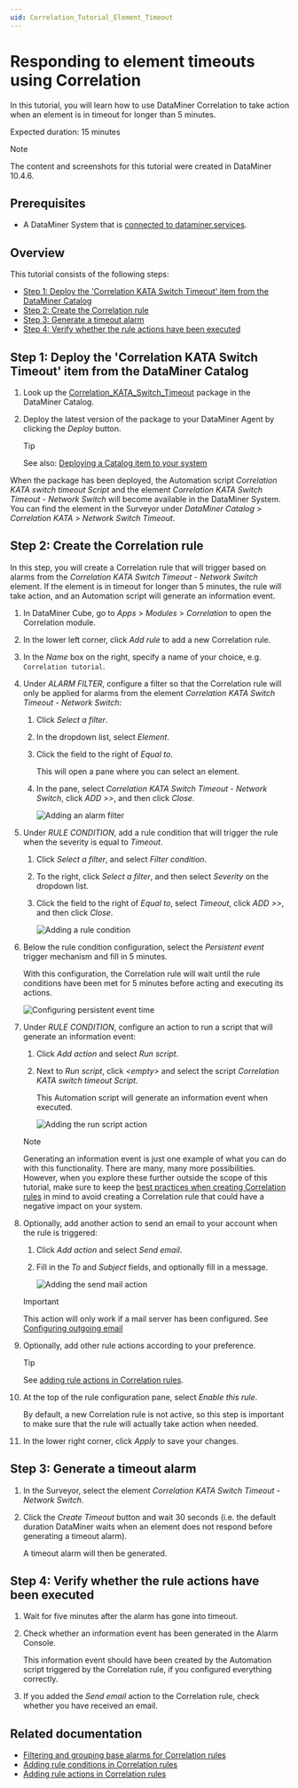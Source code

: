 ```yaml
---
uid: Correlation_Tutorial_Element_Timeout
---
```


# Responding to element timeouts using Correlation

In this tutorial, you will learn how to use DataMiner Correlation to take action when an element is in timeout for longer than 5 minutes.

Expected duration: 15 minutes

> [!NOTE]
> The content and screenshots for this tutorial were created in DataMiner 10.4.6.

## Prerequisites

- A DataMiner System that is [connected to dataminer.services](xref:Connecting_your_DataMiner_System_to_the_cloud).

## Overview

This tutorial consists of the following steps:

- [Step 1: Deploy the 'Correlation KATA Switch Timeout' item from the DataMiner Catalog](#step-1-deploy-the-correlation-kata-switch-timeout-item-from-the-dataminer-catalog)
- [Step 2: Create the Correlation rule](#step-2-create-the-correlation-rule)
- [Step 3: Generate a timeout alarm](#step-3-generate-a-timeout-alarm)
- [Step 4: Verify whether the rule actions have been executed](#step-4-verify-whether-the-rule-actions-have-been-executed)

## Step 1: Deploy the 'Correlation KATA Switch Timeout' item from the DataMiner Catalog

1. Look up the [Correlation_KATA_Switch_Timeout](https://catalog.dataminer.services/details/22cd5be6-c814-4ed8-a122-670f6c6b7934) package in the DataMiner Catalog.

1. Deploy the latest version of the package to your DataMiner Agent by clicking the *Deploy* button.

   > [!TIP]
   > See also: [Deploying a Catalog item to your system](xref:Deploying_a_catalog_item)

When the package has been deployed, the Automation script *Correlation KATA switch timeout Script* and the element *Correlation KATA Switch Timeout - Network Switch* will become available in the DataMiner System. You can find the element in the Surveyor under *DataMiner Catalog* > *Correlation KATA* > *Network Switch Timeout*.

## Step 2: Create the Correlation rule

In this step, you will create a Correlation rule that will trigger based on alarms from the *Correlation KATA Switch Timeout - Network Switch* element. If the element is in timeout for longer than 5 minutes, the rule will take action, and an Automation script will generate an information event.

1. In DataMiner Cube, go to *Apps* > *Modules* > *Correlation* to open the Correlation module.

1. In the lower left corner, click *Add rule* to add a new Correlation rule.

1. In the *Name* box on the right, specify a name of your choice, e.g. `Correlation tutorial`.

1. Under *ALARM FILTER*, configure a filter so that the Correlation rule will only be applied for alarms from the element *Correlation KATA Switch Timeout - Network Switch*:

   1. Click *Select a filter*.

   1. In the dropdown list, select *Element*.

   1. Click the field to the right of *Equal to*.

      This will open a pane where you can select an element.

   1. In the pane, select *Correlation KATA Switch Timeout - Network Switch*, click *ADD >>*, and then click *Close*.

      ![Adding an alarm filter](~/user-guide/images/Correlation_Adding_Alarmfilters.png)

1. Under *RULE CONDITION*, add a rule condition that will trigger the rule when the severity is equal to *Timeout*.

   1. Click *Select a filter*, and select *Filter condition*.

   1. To the right, click *Select a filter*, and then select *Severity* on the dropdown list.

   1. Click the field to the right of *Equal to*, select *Timeout*, click *ADD >>*, and then click *Close*.

      ![Adding a rule condition](~/user-guide/images/Correlation_Adding_RuleConditions.png)

1. Below the rule condition configuration, select the *Persistent event* trigger mechanism and fill in 5 minutes.

   With this configuration, the Correlation rule will wait until the rule conditions have been met for 5 minutes before acting and executing its actions.

   ![Configuring *persistent event time*](~/user-guide/images/Correlation_PersistentEvent.png)

1. Under *RULE CONDITION*, configure an action to run a script that will generate an information event:

   1. Click *Add action* and select *Run script*.

   1. Next to *Run script*, click *\<empty>* and select the script *Correlation KATA switch timeout Script*.

      This Automation script will generate an information event when executed.

      ![Adding the *run script* action](~/user-guide/images/Correlation_Add_Run_Script_Action.png)

   > [!NOTE]
   > Generating an information event is just one example of what you can do with this functionality. There are many, many more possibilities. However, when you explore these further outside the scope of this tutorial, make sure to keep the [best practices when creating Correlation rules](xref:Best_Practices_When_Creating_Correlation_Rules) in mind to avoid creating a Correlation rule that could have a negative impact on your system.

1. Optionally, add another action to send an email to your account when the rule is triggered:

   1. Click *Add action* and select *Send email*.

   1. Fill in the *To* and *Subject* fields, and optionally fill in a message.

      ![Adding the *send mail* action](~/user-guide/images/Correlation_Add_Send_Mail_Action.png)

   > [!IMPORTANT]
   > This action will only work if a mail server has been configured. See [Configuring outgoing email](xref:Configuring_outgoing_email)

1. Optionally, add other rule actions according to your preference.

   > [!TIP]
   > See [adding rule actions in Correlation rules](xref:Adding_rule_actions_in_Correlation_rules).

1. At the top of the rule configuration pane, select *Enable this rule*.

   By default, a new Correlation rule is not active, so this step is important to make sure that the rule will actually take action when needed.

1. In the lower right corner, click *Apply* to save your changes.

## Step 3: Generate a timeout alarm

1. In the Surveyor, select the element *Correlation KATA Switch Timeout - Network Switch*.

1. Click the *Create Timeout* button and wait 30 seconds (i.e. the default duration DataMiner waits when an element does not respond before generating a timeout alarm).

   A timeout alarm will then be generated.

## Step 4: Verify whether the rule actions have been executed

1. Wait for five minutes after the alarm has gone into timeout.

1. Check whether an information event has been generated in the Alarm Console.

   This information event should have been created by the Automation script triggered by the Correlation rule, if you configured everything correctly.

1. If you added the *Send email* action to the Correlation rule, check whether you have received an email.

## Related documentation

- [Filtering and grouping base alarms for Correlation rules](xref:Filtering_and_grouping_base_alarms_for_Correlation_rules)
- [Adding rule conditions in Correlation rules](xref:Adding_rule_conditions_in_Correlation_rules)
- [Adding rule actions in Correlation rules](xref:Adding_rule_actions_in_Correlation_rules)
